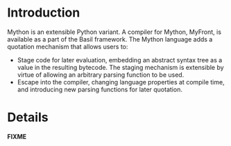 # Introduction #

Mython is an extensible Python variant.  A compiler for Mython, MyFront, is available as a part of the Basil framework.  The Mython language adds a quotation mechanism that allows users to:
  * Stage code for later evaluation, embedding an abstract syntax tree as a value in the resulting bytecode.  The staging mechanism is extensible by virtue of allowing an arbitrary parsing function to be used.
  * Escape into the compiler, changing language properties at compile time, and introducing new parsing functions for later quotation.

# Details #

**FIXME**
